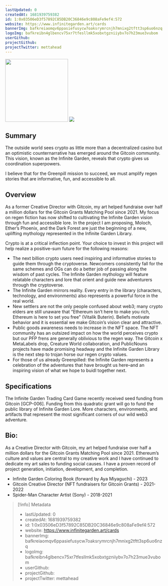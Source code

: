 ```yaml
---
lastUpdated: 0
createdAt: 1681939759382
id: 1:0x03506eD3f57892C85DB20C36846e9c808aFe9ef4:572
website: https://www.infinitegarden.art/cards
bannerImg: bafkreiaomqv6ppasiefusycw7oaksrymrcnjh7mnixg2tftt3sp6uo6nzq
logoImg: bafkreibn4glbencv75xr7tfesllmk5xobxtgzniiybv7o7h23mue3vubom
userGithub:
projectGithub:
projectTwitter: mettahead
---
```


<img style="width: 200px" src="https://ipfs-grants-stack.gitcoin.co/ipfs/bafkreibn4glbencv75xr7tfesllmk5xobxtgzniiybv7o7h23mue3vubom">

<img src="https://ipfs-grants-stack.gitcoin.co/ipfs/bafkreiaomqv6ppasiefusycw7oaksrymrcnjh7mnixg2tftt3sp6uo6nzq">

## Summary
The outside world sees crypto as little more than a decentralized casino but an optimistic counternarrative has emerged around the Gitcoin community. This vision, known as the Infinite Garden, reveals that crypto gives us coordination superpowers.

I believe that for the Greenpill mission to succeed, we must amplify regen stories that are informative, fun, and accessible to all.

## Overview
As a former Creative Director with Gitcoin, my art helped fundraise over half a million dollars for the Gitcoin Grants Matching Pool since 2021. My focus on regen fiction has now shifted to cultivating the Infinite Garden vision through fun and accessible lore. In the project I am proposing, Moloch, Ether’s Phoenix, and the Dark Forest are just the beginning of a new, uplifting mythology represented in the Infinite Garden Library.

Crypto is at a critical inflection point. Your choice to invest in this project will help realize a positive-sum future for the following reasons:

- The next billion crypto users need inspiring and informative stories to guide them through the cryptoverse. Newcomers consistently fall for the same schemes and OGs can do a better job of passing along the wisdom of past cycles. The Infinite Garden mythology will feature relatable characters and lore that orient and guide new adventurers through the cryptoverse.
- The Infinite Garden mirrors reality. Every entry in the library (characters, technology, and environments) also represents a powerful force in the real world.
- New settlers are not the only people confused about web3; many crypto elders are still unaware that “Ethereum isn’t here to make you rich, Ethereum is here to set you free" (Vitalik Buterin). Beliefs motivate behavior and it is essential we make Gitcoin’s vision clear and attractive.
- Public goods awareness needs to increase in the NFT space. The NFT community has an outsized impact on how the world perceives crypto but our PFP frens are generally oblivious to the regen way. The Gitcoin x MetaLabels drop, Creature World collaboration, and PublicNouns projects have made promising headway and the Infinite Garden Library is the next step to trojan horse our regen crypto values.
- For those of us already Greenpilled: the Infinite Garden represents a celebration of the adventures that have brought us here–and an inspiring vision of what we hope to buidl together next.

## Specifications
The Infinite Garden Trading Card Game recently received seed funding from Gitcoin [GCP-006]. Funding from this quadratic grant will go to fund the public library of Infinite Garden Lore. More characters, environments, and artifacts that represent the most significant corners of our wild web3 adventure. 

## Bio:
As a Creative Director with Gitcoin, my art helped fundraise over half a million dollars for the Gitcoin Grants Matching Pool since 2021. Ethereum’s culture and values are central to my creative work and I have continued to dedicate my art sales to funding social causes. I have a proven record of project generation, initiation, development, and completion.
- Infinite Garden Coloring Book (forward by Aya Miyaguchi) - 2023
- Gitcoin Creative Director (NFT fundraisers for Gitcoin Grants) - 2021-2022
- Spider-Man Character Artist (Sony) - 2018-2021


> [!info] Metadata
> * lastUpdated: 0
> * createdAt: 1681939759382
> * id: 1:0x03506eD3f57892C85DB20C36846e9c808aFe9ef4:572
> * website: https://www.infinitegarden.art/cards
> * bannerImg: bafkreiaomqv6ppasiefusycw7oaksrymrcnjh7mnixg2tftt3sp6uo6nzq
> * logoImg: bafkreibn4glbencv75xr7tfesllmk5xobxtgzniiybv7o7h23mue3vubom
> * userGithub: 
> * projectGithub: 
> * projectTwitter: mettahead